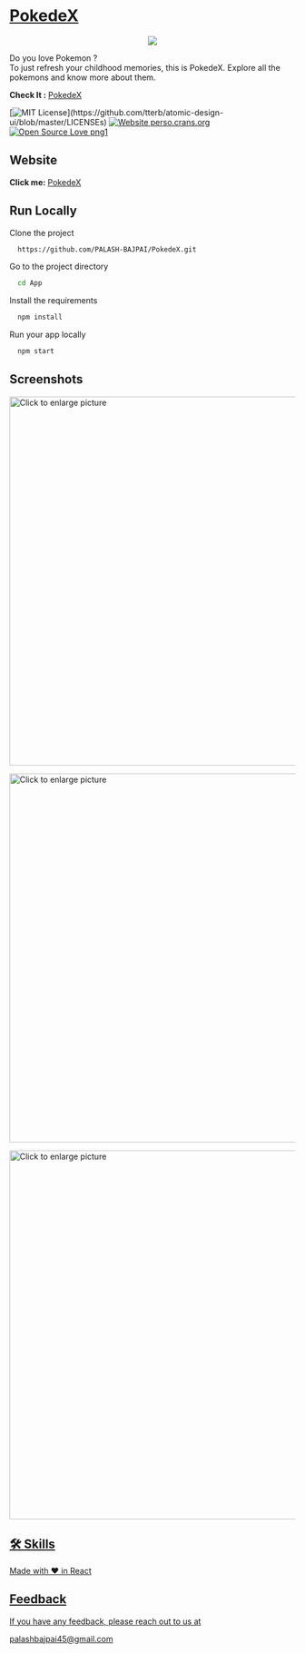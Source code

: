 
# [PokedeX](https://pokedex649.netlify.app/)

<p align="center">
  <img src="https://api.netlify.com/api/v1/badges/bc438b2e-9f12-4bbe-987e-d36fcef20a2f/deploy-status">
</p>


Do you love Pokemon ?  
To just refresh your childhood memories, this is PokedeX. Explore all the pokemons and know more about them.

**Check It :**  [PokedeX](https://pokedex649.netlify.app/)

[![MIT License](https://img.shields.io/apm/l/atomic-design-ui.svg?)](https://github.com/tterb/atomic-design-ui/blob/master/LICENSEs)
[![Website perso.crans.org](https://img.shields.io/website-up-down-green-red/https/perso.crans.org.svg)](https://perso.crans.org/)
[![Open Source Love png1](https://badges.frapsoft.com/os/v1/open-source.png?v=103)](https://github.com/ellerbrock/open-source-badges/)


## Website
**Click me:** 
[PokedeX](https://pokedex649.netlify.app/)


## Run Locally

Clone the project

```bash
  https://github.com/PALASH-BAJPAI/PokedeX.git
```

Go to the project directory

```bash
  cd App
```

Install the requirements

```bash
  npm install
```

Run your app locally

```bash
  npm start
```


## Screenshots

<a href="https://drive.google.com/uc?export=view&id=1yxUvqlKagwMwkjrMYhnSU2EW7D8uYgAN"><img src="https://drive.google.com/uc?export=view&id=1yxUvqlKagwMwkjrMYhnSU2EW7D8uYgAN" style="width: 650px; max-width: 100%; height: auto" title="Click to enlarge picture" />

<a href="https://drive.google.com/uc?export=view&id=1Wa3XP2PprWUfzCfnMM1GkU4CMOL0sE26"><img src="https://drive.google.com/uc?export=view&id=1Wa3XP2PprWUfzCfnMM1GkU4CMOL0sE26" style="width: 650px; max-width: 100%; height: auto" title="Click to enlarge picture" />

<a href="https://drive.google.com/uc?export=view&id=1by6IMRfjXw71rdunKIpWnxiU7ScYq3J0"><img src="https://drive.google.com/uc?export=view&id=1by6IMRfjXw71rdunKIpWnxiU7ScYq3J0" style="width: 650px; max-width: 100%; height: auto" title="Click to enlarge picture" />


## 🛠 Skills

Made with ❤️ in React


## Feedback

<p>If you have any feedback, please reach out to us at<p>palashbajpai45@gmail.com

